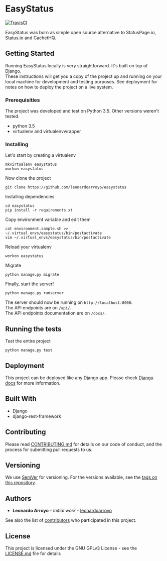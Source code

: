 # EasyStatus
[![TravisCI](https://travis-ci.org/leonardoarroyo/easystatus.svg)]((https://travis-ci.org/leonardoarroyo/easystatus))

EasyStatus was born as simple open source alternative to StatusPage.io, Status.io and CachetHQ.

## Getting Started

Running EasyStatus locally is very straightforward. It's built on top of Django.  
These instructions will get you a copy of the project up and running on your local machine for development and testing purposes. See deployment for notes on how to deploy the project on a live system.

### Prerequisities

The project was developed and test on Python 3.5. Other versions weren't tested.
- python 3.5
- virtualenv and virtualenvwrapper

### Installing

Let's start by creating a virtualenv

```
mkvirtualenv easystatus
workon easystatus
```

Now clone the project

```
git clone https://github.com/leonardoarroyo/easystatus
```

Installing dependencies

```
cd easystatus
pip install -r requirements.xt
```

Copy environment variable and edit them

```
cat environment.sample.sh >> ~/.virtual_envs/easystatus/bin/postactivate
vim ~/.virtual_envs/easystatus/bin/postactivate
```

Reload your virtualenv

```
workon easystatus
```

Migrate

```
python manage.py migrate
```

Finally, start the server!

```
python manage.py runserver
```


The server should now be running on ```http://localhost:8000```.  
The API endpoints are on ```/api/```.  
The API endpoints documentation are on ```/docs/```.  

## Running the tests

Test the entire project

```
python manage.py test
```

## Deployment

This project can be deployed like any Django app. Please check [Django docs](https://docs.djangoproject.com/en/1.9/howto/deployment/) for more information.

## Built With

* Django
* django-rest-framework

## Contributing

Please read [CONTRIBUTING.md](CONTRIBUTING.md) for details on our code of conduct, and the process for submitting pull requests to us.

## Versioning

We use [SemVer](http://semver.org/) for versioning. For the versions available, see the [tags on this repository](https://github.com/your/project/tags). 

## Authors

* **Leonardo Arroyo** - *Initial work* - [leonardoarroyo](https://github.com/leonardoarroyo)

See also the list of [contributors](https://github.com/leonardoarroyo/easystatus/contributors) who participated in this project.

## License

This project is licensed under the GNU GPLv3 License - see the [LICENSE.md](LICENSE.md) file for details

